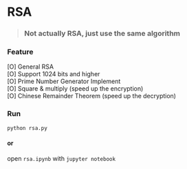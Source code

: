 # RSA

> ### Not actually RSA, just use the same algorithm
### Feature
[O] General RSA <br>
[O] Support 1024 bits and higher <br>
[O] Prime Number Generator Implement <br>
[O] Square & multiply (speed up the encryption) <br>
[O] Chinese	Remainder Theorem (speed up the decryption) <br>

### Run
```plain
python rsa.py
```
#### or
open `rsa.ipynb` with `jupyter notebook`